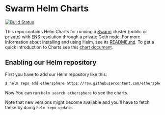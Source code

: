 # Swarm Helm Charts

[![Build Status](https://travis-ci.org/ethersphere/helm-charts.svg?branch=master)](https://travis-ci.org/ethersphere/helm-charts)


This repo contains Helm Charts for running a [Swarm](http://swarm.ethereum.org) cluster (public or private) with ENS resolution through a private Geth node.  For more information about installing and using Helm, see its
[README.md](https://github.com/helm/helm/tree/master/README.md). To get a quick introduction to Charts see this [chart document](https://github.com/helm/helm/blob/master/docs/charts.md).

## Enabling our Helm repository

First you have to add our Helm repository like this:

```sh
$ helm repo add ethersphere https://raw.githubusercontent.com/ethersphere/helm-charts-artifacts/master/
```

Now You can run `helm search ethersphere` to see the charts.

Note that new versions might become available and you'll have to fetch these by doing `helm repo update`.

